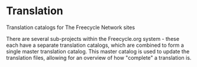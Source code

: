 Translation
===========

Translation catalogs for The Freecycle Network sites

There are several sub-projects within the Freecycle.org system - these each have a separate translation catalogs, which are combined to form a single master translation catalog. This master catalog is used to update the translation files, allowing for an overview of how "complete" a translation is.

